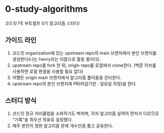 # 0-study-algorithms
 코드잇 FE 부트캠프 0기 알고리즘 스터디! 
 
## 가이드 라인 
 1. 코드잇 organization에 있는 upstream repo의 main 브랜치에서 본인 브랜치를 생성한다(나는 henry라는 이름으로 활동 중이다). 
 2. upstream repo를 fork 한 뒤, origin repo를 로컬에서 clone한다. (백준 허브를 사용하면 로컬 환경을 사용할 필요 없다)
 3. 어쨌든 origin main 브랜치에서 알고리즘 풀이들을 관리한다. 
 4. upstream repo의 본인 브랜치에 PR(마감기한 : 일요일 자정)을 한다. 
 
## 스터디 방식 

 1. 코드잇 정규 커리큘럼을 소화하기도 벅차며, 각자 알고리즘 실력의 편차가 다르므로 "기록"을 최우선 목표로 설정했다. 
 2. 매주 본인이 정한 알고리즘 문제 개수만큼 풀고 공유한다. 
